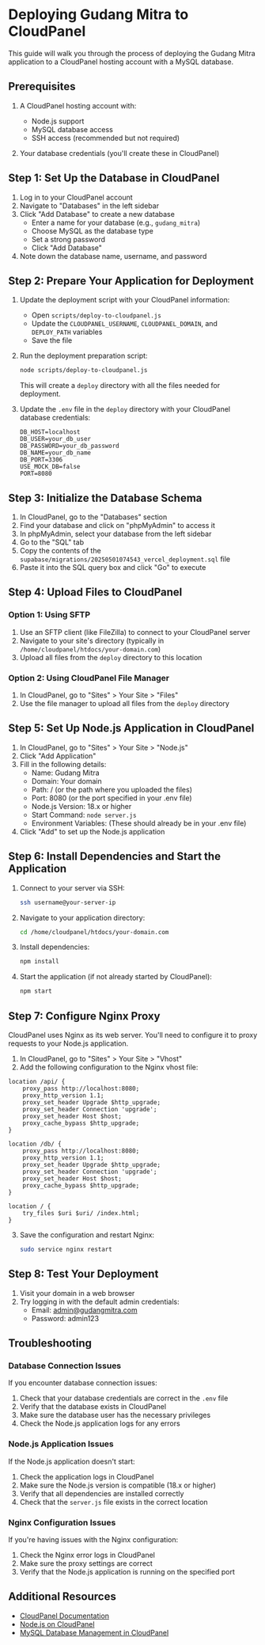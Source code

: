 # Deploying Gudang Mitra to CloudPanel

This guide will walk you through the process of deploying the Gudang Mitra application to a CloudPanel hosting account with a MySQL database.

## Prerequisites

1. A CloudPanel hosting account with:
   - Node.js support
   - MySQL database access
   - SSH access (recommended but not required)

2. Your database credentials (you'll create these in CloudPanel)

## Step 1: Set Up the Database in CloudPanel

1. Log in to your CloudPanel account
2. Navigate to "Databases" in the left sidebar
3. Click "Add Database" to create a new database
   - Enter a name for your database (e.g., `gudang_mitra`)
   - Choose MySQL as the database type
   - Set a strong password
   - Click "Add Database"
4. Note down the database name, username, and password

## Step 2: Prepare Your Application for Deployment

1. Update the deployment script with your CloudPanel information:
   - Open `scripts/deploy-to-cloudpanel.js`
   - Update the `CLOUDPANEL_USERNAME`, `CLOUDPANEL_DOMAIN`, and `DEPLOY_PATH` variables
   - Save the file

2. Run the deployment preparation script:
   ```bash
   node scripts/deploy-to-cloudpanel.js
   ```
   This will create a `deploy` directory with all the files needed for deployment.

3. Update the `.env` file in the `deploy` directory with your CloudPanel database credentials:
   ```
   DB_HOST=localhost
   DB_USER=your_db_user
   DB_PASSWORD=your_db_password
   DB_NAME=your_db_name
   DB_PORT=3306
   USE_MOCK_DB=false
   PORT=8080
   ```

## Step 3: Initialize the Database Schema

1. In CloudPanel, go to the "Databases" section
2. Find your database and click on "phpMyAdmin" to access it
3. In phpMyAdmin, select your database from the left sidebar
4. Go to the "SQL" tab
5. Copy the contents of the `supabase/migrations/20250501074543_vercel_deployment.sql` file
6. Paste it into the SQL query box and click "Go" to execute

## Step 4: Upload Files to CloudPanel

### Option 1: Using SFTP

1. Use an SFTP client (like FileZilla) to connect to your CloudPanel server
2. Navigate to your site's directory (typically in `/home/cloudpanel/htdocs/your-domain.com`)
3. Upload all files from the `deploy` directory to this location

### Option 2: Using CloudPanel File Manager

1. In CloudPanel, go to "Sites" > Your Site > "Files"
2. Use the file manager to upload all files from the `deploy` directory

## Step 5: Set Up Node.js Application in CloudPanel

1. In CloudPanel, go to "Sites" > Your Site > "Node.js"
2. Click "Add Application"
3. Fill in the following details:
   - Name: Gudang Mitra
   - Domain: Your domain
   - Path: / (or the path where you uploaded the files)
   - Port: 8080 (or the port specified in your .env file)
   - Node.js Version: 18.x or higher
   - Start Command: `node server.js`
   - Environment Variables: (These should already be in your .env file)
4. Click "Add" to set up the Node.js application

## Step 6: Install Dependencies and Start the Application

1. Connect to your server via SSH:
   ```bash
   ssh username@your-server-ip
   ```

2. Navigate to your application directory:
   ```bash
   cd /home/cloudpanel/htdocs/your-domain.com
   ```

3. Install dependencies:
   ```bash
   npm install
   ```

4. Start the application (if not already started by CloudPanel):
   ```bash
   npm start
   ```

## Step 7: Configure Nginx Proxy

CloudPanel uses Nginx as its web server. You'll need to configure it to proxy requests to your Node.js application.

1. In CloudPanel, go to "Sites" > Your Site > "Vhost"
2. Add the following configuration to the Nginx vhost file:

```nginx
location /api/ {
    proxy_pass http://localhost:8080;
    proxy_http_version 1.1;
    proxy_set_header Upgrade $http_upgrade;
    proxy_set_header Connection 'upgrade';
    proxy_set_header Host $host;
    proxy_cache_bypass $http_upgrade;
}

location /db/ {
    proxy_pass http://localhost:8080;
    proxy_http_version 1.1;
    proxy_set_header Upgrade $http_upgrade;
    proxy_set_header Connection 'upgrade';
    proxy_set_header Host $host;
    proxy_cache_bypass $http_upgrade;
}

location / {
    try_files $uri $uri/ /index.html;
}
```

3. Save the configuration and restart Nginx:
   ```bash
   sudo service nginx restart
   ```

## Step 8: Test Your Deployment

1. Visit your domain in a web browser
2. Try logging in with the default admin credentials:
   - Email: admin@gudangmitra.com
   - Password: admin123

## Troubleshooting

### Database Connection Issues

If you encounter database connection issues:

1. Check that your database credentials are correct in the `.env` file
2. Verify that the database exists in CloudPanel
3. Make sure the database user has the necessary privileges
4. Check the Node.js application logs for any errors

### Node.js Application Issues

If the Node.js application doesn't start:

1. Check the application logs in CloudPanel
2. Make sure the Node.js version is compatible (18.x or higher)
3. Verify that all dependencies are installed correctly
4. Check that the `server.js` file exists in the correct location

### Nginx Configuration Issues

If you're having issues with the Nginx configuration:

1. Check the Nginx error logs in CloudPanel
2. Make sure the proxy settings are correct
3. Verify that the Node.js application is running on the specified port

## Additional Resources

- [CloudPanel Documentation](https://www.cloudpanel.io/docs/v2/)
- [Node.js on CloudPanel](https://www.cloudpanel.io/docs/v2/frontend-area/nodejs-apps/)
- [MySQL Database Management in CloudPanel](https://www.cloudpanel.io/docs/v2/frontend-area/databases/)
